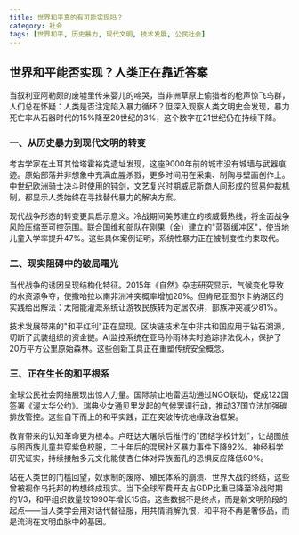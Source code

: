 ```yaml
---
title: 世界和平真的有可能实现吗？
category: 社会
tags: [世界和平, 历史暴力, 现代文明, 技术发展, 公民社会]
---
```

## 世界和平能否实现？人类正在靠近答案
 
 当叙利亚阿勒颇的废墟里传来婴儿的啼哭，当非洲草原上偷猎者的枪声惊飞鸟群，人们总在怀疑：人类是否注定陷入暴力循环？但深入观察人类文明史会发现，暴力死亡率从石器时代的15%降至20世纪的3%，这个数字在21世纪仍在持续下降。
 
### 一、从历史暴力到现代文明的转变
 考古学家在土耳其恰塔霍裕克遗址发现，这座9000年前的城市没有城墙与武器痕迹。原始部落并非想象中充满血腥杀戮，更多时间用在采集、制陶与壁画创作上。中世纪欧洲骑士决斗时使用的钝剑，文艺复兴时期威尼斯商人间形成的贸易仲裁机制，都显示人类始终在寻找替代暴力的解决方案。
 
 现代战争形态的转变更具启示意义。冷战期间美苏建立的核威慑热线，将全面战争风险压缩至可控范围。联合国维和部队在刚果（金）建立的"蓝盔缓冲区"，使当地儿童入学率提升47%。这些具体案例证明，系统性暴力正在被制度性约束取代。
 
### 二、现实阻碍中的破局曙光
 当代战争的诱因呈现结构化特征。2015年《自然》杂志研究显示，气候变化导致的水资源争夺，使撒哈拉以南非洲冲突概率增加28%。但肯尼亚图尔卡纳湖区的实践给出解法：太阳能灌溉系统让游牧民族转为定居农耕，部族冲突减少81%。
 
 技术发展带来的"和平红利"正在显现。区块链技术在中非共和国应用于钻石溯源，切断了武装组织的资金链。AI监控系统在亚马孙雨林实时追踪非法伐木，保护了20万平方公里原始森林。这些创新工具正在重塑传统安全概念。
 
### 三、正在生长的和平根系
 全球公民社会网络展现出惊人力量。国际禁止地雷运动通过NGO联动，促成122国签署《渥太华公约》。瑞典少女通贝里发起的气候罢课行动，推动37国立法加强碳排放管控。这些自下而上的和平实践，正在突破传统地缘政治框架。
 
 教育带来的认知革命更为根本。卢旺达大屠杀后推行的"团结学校计划"，让胡图族与图西族儿童共穿紫色校服，二十年后的混居社区暴力事件下降92%。神经科学研究证实，持续接触多元文化能使杏仁体对异族面孔的恐惧反应降低60%。
 
 站在人类世的门槛回望，奴隶制的废除、殖民体系的崩溃、世界大战的终结，这些曾被视作乌托邦的构想终成现实。当下全球军费开支占GDP比重已降至冷战时期的1/3，和平组织数量较1990年增长15倍。这些数据不是终点，而是新文明阶段的起点——当人类学会用对话代替征服，用共情消解仇恨，和平将不再是奢侈品，而是流淌在文明血脉中的基因。